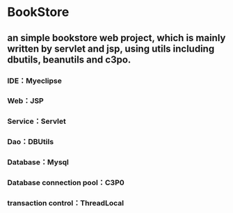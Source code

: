 # BookStore
## an simple bookstore web project, which is mainly written by servlet and jsp, using utils including dbutils, beanutils and c3po. ###
### IDE：Myeclipse ###
### Web：JSP ###
### Service：Servlet ###
### Dao：DBUtils ###
### Database：Mysql ###
### Database connection pool：C3P0 ###
### transaction control：ThreadLocal ###

